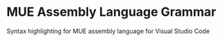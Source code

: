 # MUE Assembly Language Grammar

Syntax highlighting for MUE assembly language for Visual Studio Code